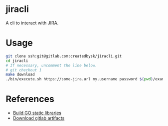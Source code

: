 # jiracli
A cli to interact with JIRA.

# Usage
```bash
git clone ssh:git@gitlab.com:createdbysk/jiracli.git
cd jiracli
# If necessary, uncomment the line below.
# git checkout 1
make download
./bin/execute.sh https://some-jira.url my.username password $(pwd)/exampleTemplates/OpenInProgressClosed.tpl "project=SomeProject AND createdDate > -1w AND status=Closed"
```

# References
- [Build GO static libraries](https://medium.com/@diogok/on-golang-static-binaries-cross-compiling-and-plugins-1aed33499671)
- [Download gitlab artifacts](https://docs.gitlab.com/ee/ci/pipelines/job_artifacts.html)